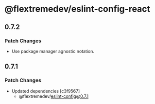 # @flextremedev/eslint-config-react

## 0.7.2

### Patch Changes

- Use package manager agnostic notation.

## 0.7.1

### Patch Changes

- Updated dependencies [c3f9567]
  - @flextremedev/eslint-config@0.7.1
